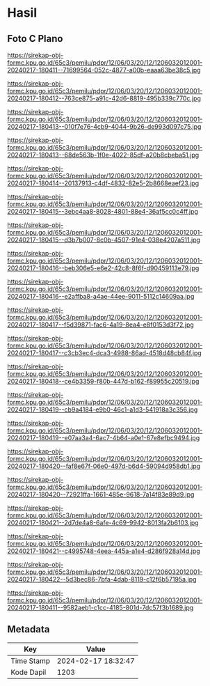 # Hasil

## Foto C Plano

https://sirekap-obj-formc.kpu.go.id/65c3/pemilu/pdpr/12/06/03/20/12/1206032012001-20240217-180411--71699564-052c-4877-a00b-eaaa63be38c5.jpg

https://sirekap-obj-formc.kpu.go.id/65c3/pemilu/pdpr/12/06/03/20/12/1206032012001-20240217-180412--763ce875-a91c-42d6-8819-495b339c770c.jpg

https://sirekap-obj-formc.kpu.go.id/65c3/pemilu/pdpr/12/06/03/20/12/1206032012001-20240217-180413--010f7e76-4cb9-4044-9b26-de993d097c75.jpg

https://sirekap-obj-formc.kpu.go.id/65c3/pemilu/pdpr/12/06/03/20/12/1206032012001-20240217-180413--68de563b-1f0e-4022-85df-a20b8cbeba51.jpg

https://sirekap-obj-formc.kpu.go.id/65c3/pemilu/pdpr/12/06/03/20/12/1206032012001-20240217-180414--20137913-c4df-4832-82e5-2b8668eaef23.jpg

https://sirekap-obj-formc.kpu.go.id/65c3/pemilu/pdpr/12/06/03/20/12/1206032012001-20240217-180415--3ebc4aa8-8028-4801-88e4-36af5cc0c4ff.jpg

https://sirekap-obj-formc.kpu.go.id/65c3/pemilu/pdpr/12/06/03/20/12/1206032012001-20240217-180415--d3b7b007-8c0b-4507-91e4-038e4207a511.jpg

https://sirekap-obj-formc.kpu.go.id/65c3/pemilu/pdpr/12/06/03/20/12/1206032012001-20240217-180416--beb306e5-e6e2-42c8-8f6f-d90459113e79.jpg

https://sirekap-obj-formc.kpu.go.id/65c3/pemilu/pdpr/12/06/03/20/12/1206032012001-20240217-180416--e2affba8-a4ae-44ee-9011-5112c14609aa.jpg

https://sirekap-obj-formc.kpu.go.id/65c3/pemilu/pdpr/12/06/03/20/12/1206032012001-20240217-180417--f5d39871-fac6-4a19-8ea4-e8f0153d3f72.jpg

https://sirekap-obj-formc.kpu.go.id/65c3/pemilu/pdpr/12/06/03/20/12/1206032012001-20240217-180417--c3cb3ec4-dca3-4988-86ad-4518d48cb84f.jpg

https://sirekap-obj-formc.kpu.go.id/65c3/pemilu/pdpr/12/06/03/20/12/1206032012001-20240217-180418--ce4b3359-f80b-447d-b162-f89955c20519.jpg

https://sirekap-obj-formc.kpu.go.id/65c3/pemilu/pdpr/12/06/03/20/12/1206032012001-20240217-180419--cb9a4184-e9b0-46c1-a1d3-541918a3c356.jpg

https://sirekap-obj-formc.kpu.go.id/65c3/pemilu/pdpr/12/06/03/20/12/1206032012001-20240217-180419--e07aa3a4-6ac7-4b64-a0e1-67e8efbc9494.jpg

https://sirekap-obj-formc.kpu.go.id/65c3/pemilu/pdpr/12/06/03/20/12/1206032012001-20240217-180420--faf8e67f-06e0-497d-b6d4-59094d958db1.jpg

https://sirekap-obj-formc.kpu.go.id/65c3/pemilu/pdpr/12/06/03/20/12/1206032012001-20240217-180420--72921ffa-1661-485e-9618-7a14f83e89d9.jpg

https://sirekap-obj-formc.kpu.go.id/65c3/pemilu/pdpr/12/06/03/20/12/1206032012001-20240217-180421--2d7de4a8-6afe-4c69-9942-8013fa2b6103.jpg

https://sirekap-obj-formc.kpu.go.id/65c3/pemilu/pdpr/12/06/03/20/12/1206032012001-20240217-180421--c4995748-4eea-445a-a1e4-d286f928a14d.jpg

https://sirekap-obj-formc.kpu.go.id/65c3/pemilu/pdpr/12/06/03/20/12/1206032012001-20240217-180422--5d3bec86-7bfa-4dab-8119-c12f6b57195a.jpg

https://sirekap-obj-formc.kpu.go.id/65c3/pemilu/pdpr/12/06/03/20/12/1206032012001-20240217-180411--9582aeb1-c1cc-4185-801d-7dc57f3b1689.jpg


## Metadata

| Key        | Value               |
| ---------- | ------------------- |
| Time Stamp | 2024-02-17 18:32:47 |
| Kode Dapil | 1203                |



